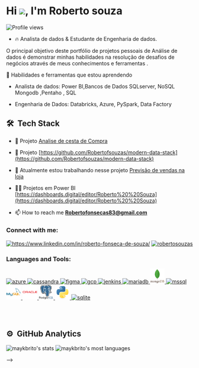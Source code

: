  

<h1 align="left">Hi <img src="https://raw.githubusercontent.com/kaueMarques/kaueMarques/master/hi.gif" height="30px">, I'm  Roberto souza</h1> <p align="left"> <img src="https://komarev.com/ghpvc/?username=robertofsouzas&color=yellow" alt="Profile views" /> </p>

- 🔥 Analista de dados & Estudante de Engenharia de dados.
 
O principal objetivo deste portfólio de projetos pessoais de Análise de dados  é demonstrar minhas habilidades na resolução de desafios de negócios através de meus conhecimentos e ferramentas .



 



🎯 Habilidades e ferramentas que estou aprendendo

- Analista de dados: Power BI,Bancos de Dados SQLserver, NoSQL Mongodb ,Pentaho , SQL
  
- Engenharia de Dados: Databricks, Azure, PySpark, Data Factory

## 🛠 &nbsp;Tech Stack

      
   - 🔭 Projeto [Analise de cesta de Compra](https://github.com/Robertofsouzas/Analise_Cesta_de_Compras)

- 🔭 Projeto [https://github.com/Robertofsouzas/modern-data-stack](https://github.com/Robertofsouzas/modern-data-stack)

- 🤝 Atualmente estou trabalhando nesse projeto [Previsão de vendas na loja](https://github.com/Robertofsouzas/DatascienceEmproducao)

- 👨‍💻 Projetos em Power BI [https://dashboards.digital/editor/Roberto%20%20Souza](https://dashboards.digital/editor/Roberto%20%20Souza)

- 📫 How to reach me **Robertofonsecas83@gmail.com**

<h3 align="left">Connect with me:</h3>
<p align="left">
<a href="https://linkedin.com/in/https://www.linkedin.com/in/roberto-fonseca-de-souza/" target="blank"><img align="center" src="https://raw.githubusercontent.com/rahuldkjain/github-profile-readme-generator/master/src/images/icons/Social/linked-in-alt.svg" alt="https://www.linkedin.com/in/roberto-fonseca-de-souza/" height="30" width="40" /></a>
<a href="https://instagram.com/robertosouzas" target="blank"><img align="center" src="https://raw.githubusercontent.com/rahuldkjain/github-profile-readme-generator/master/src/images/icons/Social/instagram.svg" alt="robertosouzas" height="30" width="40" /></a>
</p>

<h3 align="left">Languages and Tools:</h3>
<p align="left"> <a href="https://azure.microsoft.com/en-in/" target="_blank" rel="noreferrer"> <img src="https://www.vectorlogo.zone/logos/microsoft_azure/microsoft_azure-icon.svg" alt="azure" width="40" height="40"/> </a> <a href="https://cassandra.apache.org/" target="_blank" rel="noreferrer"> <img src="https://www.vectorlogo.zone/logos/apache_cassandra/apache_cassandra-icon.svg" alt="cassandra" width="40" height="40"/> </a> <a href="https://www.figma.com/" target="_blank" rel="noreferrer"> <img src="https://www.vectorlogo.zone/logos/figma/figma-icon.svg" alt="figma" width="40" height="40"/> </a> <a href="https://cloud.google.com" target="_blank" rel="noreferrer"> <img src="https://www.vectorlogo.zone/logos/google_cloud/google_cloud-icon.svg" alt="gcp" width="40" height="40"/> </a> <a href="https://www.jenkins.io" target="_blank" rel="noreferrer"> <img src="https://www.vectorlogo.zone/logos/jenkins/jenkins-icon.svg" alt="jenkins" width="40" height="40"/> </a> <a href="https://mariadb.org/" target="_blank" rel="noreferrer"> <img src="https://www.vectorlogo.zone/logos/mariadb/mariadb-icon.svg" alt="mariadb" width="40" height="40"/> </a> <a href="https://www.mongodb.com/" target="_blank" rel="noreferrer"> <img src="https://raw.githubusercontent.com/devicons/devicon/master/icons/mongodb/mongodb-original-wordmark.svg" alt="mongodb" width="40" height="40"/> </a> <a href="https://www.microsoft.com/en-us/sql-server" target="_blank" rel="noreferrer"> <img src="https://www.svgrepo.com/show/303229/microsoft-sql-server-logo.svg" alt="mssql" width="40" height="40"/> </a> <a href="https://www.mysql.com/" target="_blank" rel="noreferrer"> <img src="https://raw.githubusercontent.com/devicons/devicon/master/icons/mysql/mysql-original-wordmark.svg" alt="mysql" width="40" height="40"/> </a> <a href="https://www.oracle.com/" target="_blank" rel="noreferrer"> <img src="https://raw.githubusercontent.com/devicons/devicon/master/icons/oracle/oracle-original.svg" alt="oracle" width="40" height="40"/> </a> <a href="https://www.postgresql.org" target="_blank" rel="noreferrer"> <img src="https://raw.githubusercontent.com/devicons/devicon/master/icons/postgresql/postgresql-original-wordmark.svg" alt="postgresql" width="40" height="40"/> </a> <a href="https://www.python.org" target="_blank" rel="noreferrer"> <img src="https://raw.githubusercontent.com/devicons/devicon/master/icons/python/python-original.svg" alt="python" width="40" height="40"/> </a> <a href="https://www.sqlite.org/" target="_blank" rel="noreferrer"> <img src="https://www.vectorlogo.zone/logos/sqlite/sqlite-icon.svg" alt="sqlite" width="40" height="40"/> </a> </p>
         



       


          
          
          
          
          

           
          



<br><br>

## ⚙️ &nbsp;GitHub Analytics

<p align="left">
<img width="530em" src="https://github-readme-stats.vercel.app/api?username=robertofsouzas&show_icons=true&theme=vision-friendly-dark" alt="maykbrito's stats"/>
<img width="530em" src="https://github-readme-stats.vercel.app/api/top-langs/?username=robertofsouzas&layout=compact&theme=vision-friendly-dark" alt="maykbrito's most languages"/>
</p>
-->

<br><br>




